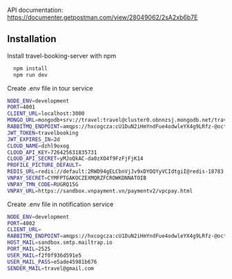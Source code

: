 API documentation: https://documenter.getpostman.com/view/28049062/2sA2xb6b7E


## Installation

Install travel-booking-server with npm

```bash
  npm install 
  npm run dev
```

Create .env file in tour service

```bash
NODE_ENV=development
PORT=4001
CLIENT_URL=localhost:3000
MONGO_URL=mongodb+srv://travel:travel@cluster0.obnnzsj.mongodb.net/travel?retryWrites=true&w=majority
RABBITMQ_ENDPOINT=amqps://hxcogcza:cU1DuN2iHmYndFue4odwleYX4g9LRfz-@octopus.rmq3.cloudamqp.com/hxcogcza
JWT_TOKEN=travelbooking
JWT_EXPIRES_IN=2d
CLOUD_NAME=dzhl9oxog
CLOUD_API_KEY=726425631835731
CLOUD_API_SECRET=yMJoQkAC-da0zXO4f9FzFjFjK14
PROFILE_PICTURE_DEFAULT=
REDIS_URL=redis://default:2RWD94gELCbnVjJv9xDYOQYyVCIdtgiI@redis-18783.c1.ap-southeast-1-1.ec2.cloud.redislabs.com:18783
VNPAY_SECRET=CYMFPTGAKOCZEXMQRZFCROWKDNNATOIB
VNPAY_TMN_CODE=RUGRQ15G
VNPAY_URL=https://sandbox.vnpayment.vn/paymentv2/vpcpay.html
```
Create .env file in notification service

```bash
NODE_ENV=development
PORT=4002
CLIENT_URL=
RABBITMQ_ENDPOINT=amqps://hxcogcza:cU1DuN2iHmYndFue4odwleYX4g9LRfz-@octopus.rmq3.cloudamqp.com/hxcogcza
HOST_MAIL=sandbox.smtp.mailtrap.io
PORT_MAIL=2525
USER_MAIL=f2f0f936d591e5
USER_MAIL_PASS=e5ade45981b676
SENDER_MAIL=travel@gmail.com
```
